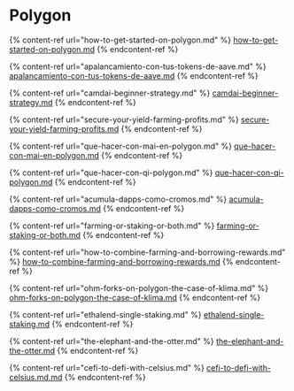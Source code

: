 # Polygon

{% content-ref url="how-to-get-started-on-polygon.md" %}
[how-to-get-started-on-polygon.md](how-to-get-started-on-polygon.md)
{% endcontent-ref %}

{% content-ref url="apalancamiento-con-tus-tokens-de-aave.md" %}
[apalancamiento-con-tus-tokens-de-aave.md](apalancamiento-con-tus-tokens-de-aave.md)
{% endcontent-ref %}

{% content-ref url="camdai-beginner-strategy.md" %}
[camdai-beginner-strategy.md](camdai-beginner-strategy.md)
{% endcontent-ref %}

{% content-ref url="secure-your-yield-farming-profits.md" %}
[secure-your-yield-farming-profits.md](secure-your-yield-farming-profits.md)
{% endcontent-ref %}

{% content-ref url="que-hacer-con-mai-en-polygon.md" %}
[que-hacer-con-mai-en-polygon.md](que-hacer-con-mai-en-polygon.md)
{% endcontent-ref %}

{% content-ref url="que-hacer-con-qi-polygon.md" %}
[que-hacer-con-qi-polygon.md](que-hacer-con-qi-polygon.md)
{% endcontent-ref %}

{% content-ref url="acumula-dapps-como-cromos.md" %}
[acumula-dapps-como-cromos.md](acumula-dapps-como-cromos.md)
{% endcontent-ref %}

{% content-ref url="farming-or-staking-or-both.md" %}
[farming-or-staking-or-both.md](farming-or-staking-or-both.md)
{% endcontent-ref %}

{% content-ref url="how-to-combine-farming-and-borrowing-rewards.md" %}
[how-to-combine-farming-and-borrowing-rewards.md](how-to-combine-farming-and-borrowing-rewards.md)
{% endcontent-ref %}

{% content-ref url="ohm-forks-on-polygon-the-case-of-klima.md" %}
[ohm-forks-on-polygon-the-case-of-klima.md](ohm-forks-on-polygon-the-case-of-klima.md)
{% endcontent-ref %}

{% content-ref url="ethalend-single-staking.md" %}
[ethalend-single-staking.md](ethalend-single-staking.md)
{% endcontent-ref %}

{% content-ref url="the-elephant-and-the-otter.md" %}
[the-elephant-and-the-otter.md](the-elephant-and-the-otter.md)
{% endcontent-ref %}

{% content-ref url="cefi-to-defi-with-celsius.md" %}
[cefi-to-defi-with-celsius.md.md](cefi-to-defi-with-celsius.md)
{% endcontent-ref %}
